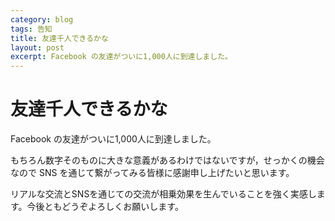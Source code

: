 ```yaml
---
category: blog
tags: 告知
title: 友達千人できるかな
layout: post
excerpt: Facebook の友達がついに1,000人に到達しました。
---
```

# 友達千人できるかな

Facebook の友達がついに1,000人に到達しました。

もちろん数字そのものに大きな意義があるわけではないですが，せっかくの機会なので SNS を通じて繋がってみる皆様に感謝申し上げたいと思います。

リアルな交流とSNSを通じての交流が相乗効果を生んでいることを強く実感します。今後ともどうぞよろしくお願いします。

